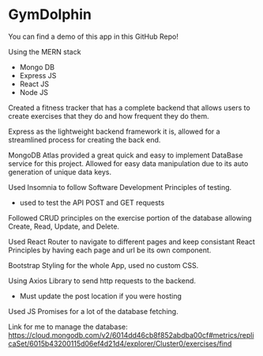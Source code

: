 # GymDolphin

You can find a demo of this app in this GitHub Repo!

Using the MERN stack
- Mongo DB
- Express JS
- React JS
- Node JS

Created a fitness tracker that has a complete backend that allows users to create exercises that they do and how frequent they do them.

Express as the lightweight backend framework it is, allowed for a streamlined process for creating the back end.

MongoDB Atlas provided a great quick and easy to implement DataBase service for this project.
Allowed for easy data manipulation due to its auto generation of unique data keys.

Used Insomnia to follow Software Development Principles of testing.
- used to test the API POST and GET requests

Followed CRUD principles on the exercise portion of the database allowing Create, Read, Update, and Delete.

Used React Router to navigate to different pages and keep consistant React Principles by having each page and url be its own component.

Bootstrap Styling for the whole App, used no custom CSS.

Using Axios Library to send http requests to the backend.
- Must update the post location if you were hosting

Used JS Promises for a lot of the database fetching.


Link for me to manage the database:
https://cloud.mongodb.com/v2/6014dd46cb8f852abdba00cf#metrics/replicaSet/6015b43200115d06ef4d21d4/explorer/Cluster0/exercises/find
